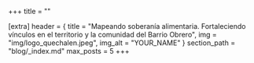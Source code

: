 +++
title = ""

[extra]
header = { title = "Mapeando soberanía alimentaria. Fortaleciendo vínculos en el territorio y la comunidad del Barrio Obrero", img = "img/logo_quechalen.jpeg", img_alt = "YOUR_NAME" }
section_path = "blog/_index.md"
max_posts = 5
+++
